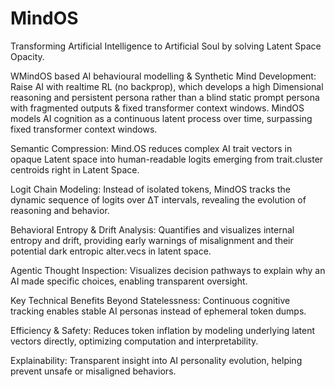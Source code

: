 # MindOS
Transforming Artificial Intelligence to Artificial Soul by solving Latent Space Opacity.

WMindOS based AI behavioural modelling & Synthetic Mind Development:
Raise AI with realtime RL (no backprop), which develops a high Dimensional reasoning and persistent persona rather than a blind static prompt persona with fragmented outputs & fixed transformer context windows. MindOS models AI cognition as a continuous latent process over time, surpassing fixed transformer context windows.

Semantic Compression: Mind.OS reduces complex  AI trait vectors in opaque Latent space into human-readable logits emerging from trait.cluster centroids right in Latent Space. 

Logit Chain Modeling: Instead of isolated tokens, MindOS tracks the dynamic sequence of logits over ΔT intervals, revealing the evolution of reasoning and behavior.

Behavioral Entropy & Drift Analysis: Quantifies and visualizes internal entropy and drift, providing early warnings of misalignment and their potential dark entropic alter.vecs in latent space.

Agentic Thought Inspection: Visualizes decision pathways to explain why an AI made specific choices, enabling transparent oversight.

Key Technical Benefits 
Beyond Statelessness: Continuous cognitive tracking enables stable AI personas instead of ephemeral token dumps.

Efficiency & Safety: Reduces token inflation by modeling underlying latent vectors directly, optimizing computation and interpretability.

Explainability: Transparent insight into AI personality evolution, helping prevent unsafe or misaligned behaviors.

